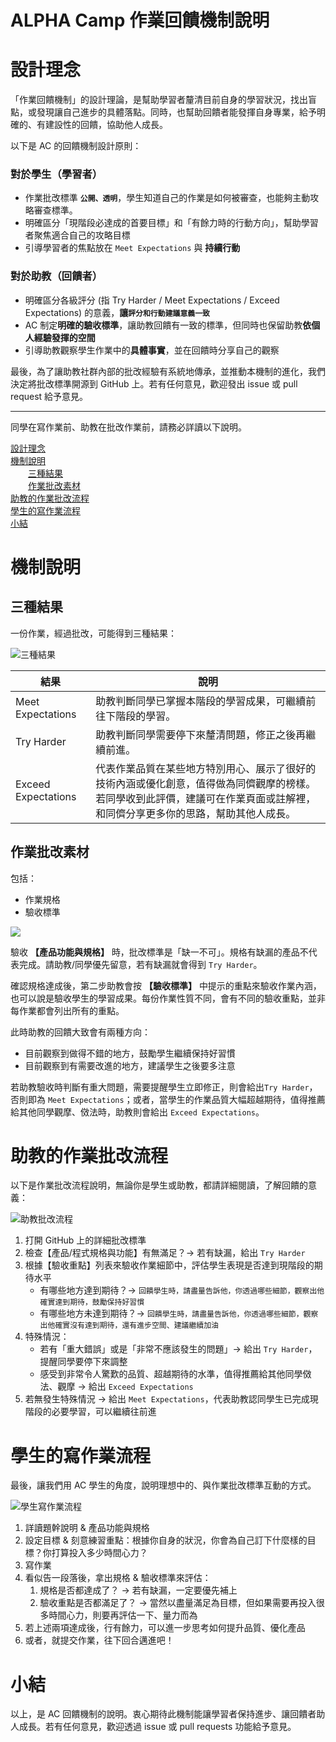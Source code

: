 # ALPHA Camp 作業回饋機制說明

# 設計理念

「作業回饋機制」的設計理論，是幫助學習者釐清目前自身的學習狀況，找出盲點，或發現讓自己進步的具體落點。同時，也幫助回饋者能發揮自身專業，給予明確的、有建設性的回饋，協助他人成長。

以下是 AC 的回饋機制設計原則：

### 對於學生（學習者）

- 作業批改標準 **`公開、透明`**，學生知道自己的作業是如何被審查，也能夠主動攻略審查標準。
- 明確區分「現階段必達成的首要目標」和「有餘力時的行動方向」，幫助學習者聚焦適合自己的攻略目標
- 引導學習者的焦點放在 `Meet Expectations` 與 **持續行動**

### 對於助教（回饋者）

- 明確區分各級評分 (指 Try Harder / Meet Expectations / Exceed Expectations) 的意義，**讓`評分和行動建議意義一致`**
- AC 制定**明確的驗收標準**，讓助教回饋有一致的標準，但同時也保留助教**依個人經驗發揮的空間**
- 引導助教觀察學生作業中的**具體事實**，並在回饋時分享自己的觀察

最後，為了讓助教社群內部的批改經驗有系統地傳承，並推動本機制的進化，我們決定將批改標準開源到 GitHub 上。若有任何意見，歡迎發出 issue 或 pull request 給予意見。

---

同學在寫作業前、助教在批改作業前，請務必詳讀以下說明。

[設計理念](#設計理念)  
[機制說明](#機制說明)  
&emsp;&emsp;[三種結果](#三種結果)  
&emsp;&emsp;[作業批改素材](#作業批改素材)  
[助教的作業批改流程](#助教的作業批改流程)  
[學生的寫作業流程](#學生的寫作業流程)  
[小結](#小結)

# 機制說明

## 三種結果

一份作業，經過批改，可能得到三種結果：

![三種結果](https://assets-lighthouse.alphacamp.co/uploads/image/file/16482/ExportedContentImage_01.png)

| 結果 | 說明 | 
| -------- | -------- | 
| Meet Expectations     | 助教判斷同學已掌握本階段的學習成果，可繼續前往下階段的學習。     |
| Try Harder     | 助教判斷同學需要停下來釐清問題，修正之後再繼續前進。    |
| Exceed Expectations     | 代表作業品質在某些地方特別用心、展示了很好的技術內涵或優化創意，值得做為同儕觀摩的榜樣。若同學收到此評價，建議可在作業頁面或註解裡，和同儕分享更多你的思路，幫助其他人成長。     |

## 作業批改素材

包括：

- 作業規格
- 驗收標準

![](https://assets-lighthouse.alphacamp.co/uploads/image/file/16584/___2021-09-04___7.12.52.png)

驗收 **【產品功能與規格】** 時，批改標準是「缺一不可」。規格有缺漏的產品不代表完成。請助教/同學優先留意，若有缺漏就會得到 `Try Harder`。

確認規格達成後，第二步助教會按 **【驗收標準】** 中提示的重點來驗收作業內涵，也可以說是驗收學生的學習成果。每份作業性質不同，會有不同的驗收重點，並非每作業都會列出所有的重點。

此時助教的回饋大致會有兩種方向：

- 目前觀察到做得不錯的地方，鼓勵學生繼續保持好習慣
- 目前觀察到有需要改進的地方，建議學生之後要多注意

若助教驗收時判斷有重大問題，需要提醒學生立即修正，則會給出`Try Harder`，否則即為 `Meet Expectations`；或者，當學生的作業品質大幅超越期待，值得推薦給其他同學觀摩、傚法時，助教則會給出 `Exceed Expectations`。

# 助教的作業批改流程

以下是作業批改流程說明，無論你是學生或助教，都請詳細閱讀，了解回饋的意義：

![助教批改流程](https://assets-lighthouse.alphacamp.co/uploads/image/file/15660/_______.png)

1. 打開 GitHub 上的詳細批改標準
2. 檢查【產品/程式規格與功能】有無滿足？→ 若有缺漏，給出 `Try Harder`
3. 根據【驗收重點】列表來驗收作業細節中，評估學生表現是否達到現階段的期待水平
    - 有哪些地方達到期待？→ `回饋學生時，請盡量告訴他，你透過哪些細節，觀察出他確實達到期待，鼓勵保持好習慣`
    - 有哪些地方未達到期待？→ `回饋學生時，請盡量告訴他，你透過哪些細節，觀察出他確實沒有達到期待，還有進步空間、建議繼續加油`
4. 特殊情況：
    - 若有「重大錯誤」或是「非常不應該發生的問題」→ 給出 `Try Harder`，提醒同學要停下來調整
    - 感受到非常令人驚歎的品質、超越期待的水準，值得推薦給其他同學傚法、觀摩 → 給出 `Exceed Expectations`
5. 若無發生特殊情況 → 給出 `Meet Expectations`，代表助教認同學生已完成現階段的必要學習，可以繼續往前進

# 學生的寫作業流程

最後，讓我們用 AC 學生的角度，說明理想中的、與作業批改標準互動的方式。

![學生寫作業流程](https://assets-lighthouse.alphacamp.co/uploads/image/file/15664/_______.png)

1. 詳讀題幹說明 & 產品功能與規格
2. 設定目標 & 刻意練習重點：根據你自身的狀況，你會為自己訂下什麼樣的目標？你打算投入多少時間心力？
3. 寫作業
4. 看似告一段落後，拿出規格 & 驗收標準來評估：
    1. 規格是否都達成了？ → 若有缺漏，一定要優先補上
    2. 驗收重點是否都滿足了？ → 當然以盡量滿足為目標，但如果需要再投入很多時間心力，則要再評估一下、量力而為
5. 若上述兩項達成後，行有餘力，可以進一步思考如何提升品質、優化產品
6. 或者，就提交作業，往下回合邁進吧！

# 小結

以上，是 AC 回饋機制的說明。衷心期待此機制能讓學習者保持進步、讓回饋者助人成長。若有任何意見，歡迎透過 issue 或 pull requests 功能給予意見。
